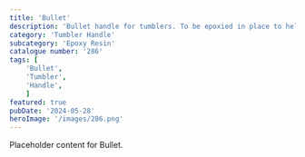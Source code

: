 ```yaml
---
title: 'Bullet'
description: 'Bullet handle for tumblers. To be epoxied in place to help make your tumbler standout.'
category: 'Tumbler Handle'
subcategory: 'Epoxy Resin'
catalogue number: '286'
tags: [
    'Bullet', 
    'Tumbler', 
    'Handle', 
    ]
featured: true
pubDate: '2024-05-28'
heroImage: '/images/286.png'
---
```


Placeholder content for Bullet.